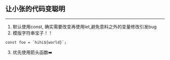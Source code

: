 ## 让小张的代码变聪明
___

 1. 默认使用const, 确实需要改变再使用let,避免意料之外的变量修改引发bug
 2. 模版字符串宝子！！   
   ```
   const foo = `hihi${world}`;
   ```
 3. 优先使用箭头函数➡️
   ```
   
   ```
   
